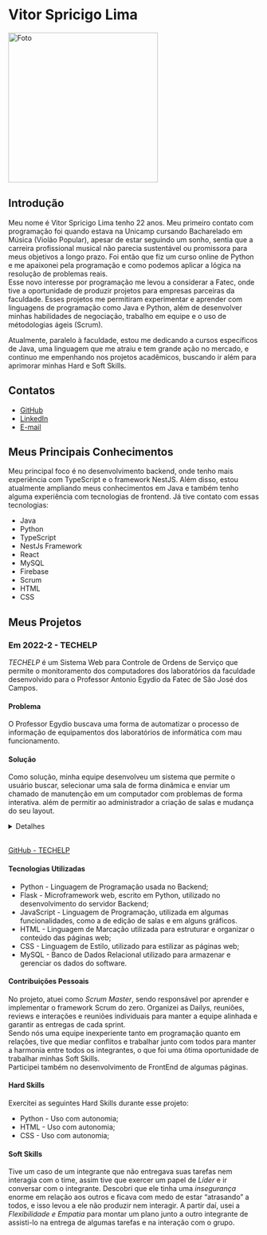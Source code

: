 # Vitor Spricigo Lima

<img src="https://i.imgur.com/yVSX6Og.jpeg" alt="Foto" width="300" height="300" />

## Introdução

Meu nome é Vitor Spricigo Lima tenho 22 anos. Meu primeiro contato com programação foi quando estava na Unicamp cursando Bacharelado em Música (Violão Popular), apesar de estar seguindo um sonho, sentia que a carreira profissional musical não parecia sustentável ou promissora para meus objetivos a longo prazo. Foi então que fiz um curso online de Python e me apaixonei pela programação e como podemos aplicar a lógica na resolução de problemas reais.
<br>
Esse novo interesse por programação me levou a considerar a Fatec, onde tive a oportunidade de produzir projetos para empresas parceiras da faculdade. Esses projetos me permitiram experimentar e aprender com linguagens de programação como Java e Python, além de desenvolver minhas habilidades de negociação, trabalho em equipe e o uso de métodologias ágeis (Scrum).

Atualmente, paralelo à faculdade, estou me dedicando a cursos específicos de Java, uma linguagem que me atraiu e tem grande ação no mercado, e continuo me empenhando nos projetos acadêmicos, buscando ir além para aprimorar minhas Hard e Soft Skills.

## Contatos
* [GitHub](https://github.com/lima2206)
* [LinkedIn](https://www.linkedin.com/in/lima2206)
* [E-mail](mailto:vitor.lima2206@gmail.com)

## Meus Principais Conhecimentos
Meu principal foco é no desenvolvimento backend, onde tenho mais experiência com TypeScript e o framework NestJS. Além disso, estou atualmente ampliando meus conhecimentos em Java e também tenho alguma experiência com tecnologias de frontend.
Já tive contato com essas tecnologias:

* Java
* Python
* TypeScript
* NestJs Framework
* React
* MySQL
* Firebase
* Scrum
* HTML
* CSS

## Meus Projetos

### Em 2022-2 - TECHELP
*TECHELP* é um Sistema Web para Controle de Ordens de Serviço que permite o monitoramento dos computadores dos laboratórios da faculdade desenvolvido para o Professor Antonio Egydio da Fatec de São José dos Campos.

#### Problema
O Professor Egydio buscava uma forma de automatizar o processo de informação de equipamentos dos laboratórios de informática com mau funcionamento.

#### Solução
Como solução, minha equipe desenvolveu um sistema que permite o usuário buscar, selecionar uma sala de forma dinâmica e enviar um chamado de manutenção em um computador com problemas de forma interativa. além de permitir ao administrador a criação de salas e mudança do seu layout.
<details>
<summary>Detalhes</summary>

* Seleção dos Computadores:
<br>
<img src="https://github.com/BuzzTech-API/API_ADS_1SEMESTE_2022.2/blob/main/doc/sprints/sprint3/img/teste/layout%20dos%20labs.gif?raw=true" width="480" height="270" >
* Seleção de um Problema:
<br>
<img src="https://github.com/lima2206/TECHELP-SistemaOrdemServico/blob/main/doc/sprints/sprint3/img/teste/confirma%C3%A7%C3%A3o%20de%20envio.gif?raw=true" width="480" height="270" >

* Edição da Sala:
<br>
<img src="https://github.com/BuzzTech-API/API_ADS_1SEMESTE_2022.2/blob/main/doc/sprints/sprint3/img/layout%20editavel.png?raw=true" width="480" height="270" >

* Modificação de Status: 
<br>
<img src="https://github.com/BuzzTech-API/API_ADS_1SEMESTE_2022.2/blob/main/doc/sprints/sprint4/img/status.gif?raw=true" width="480" height="270" >

</details>
<br>

[GitHub - TECHELP](https://github.com/lima2206/TECHELP-SistemaOrdemServico)

#### Tecnologias Utilizadas

* Python - Linguagem de Programação usada no Backend;
* Flask - Microframework web, escrito em Python, utilizado no desenvolvimento do servidor Backend;
* JavaScript - Linguagem de Programação, utilizada em algumas funcionalidades, como a de edição de salas e em alguns gráficos.
* HTML - Linguagem de Marcação utilizada para estruturar e organizar o conteúdo das páginas web;
* CSS - Linguagem de Estilo, utilizado para estilizar as páginas web;
* MySQL - Banco de Dados Relacional utilizado para armazenar e gerenciar os dados do software.

#### Contribuições Pessoais
No projeto, atuei como *Scrum Master*, sendo responsável por aprender e implementar o framework Scrum do zero. Organizei as Dailys, reuniões, reviews e interações e reuniões individuais para manter a equipe alinhada e garantir as entregas de cada sprint.
<br>
Sendo nós uma equipe inexperiente tanto em programação quanto em relações, tive que mediar conflitos e trabalhar junto com todos para manter a harmonia entre todos os integrantes, o que foi uma ótima oportunidade de trabalhar minhas Soft Skills.
<br>
Participei também no desenvolvimento de FrontEnd de algumas páginas.

#### Hard Skills
Exercitei as seguintes Hard Skills durante esse projeto:

* Python - Uso com autonomia;
* HTML - Uso com autonomia;
* CSS - Uso com autonomia;

#### Soft Skills

Tive um caso de um integrante que não entregava suas tarefas nem interagia com o time, assim tive que exercer um papel de *Líder* e ir conversar com o integrante. Descobri que ele tinha uma *insegurança* enorme em relação aos outros e ficava com medo de estar “atrasando” a todos, e isso levou a ele não produzir nem interagir. A partir daí, usei a *Flexibilidade e Empatia* para montar um plano junto a outro integrante de assisti-lo na entrega de algumas tarefas e na interação com o grupo.



<!-- ### Em 2021-2
Fale sobre o projeto desenvolvido. Apresente a empresa parceira, o problema e a solução entregue pela equipe (mínimo de um parágrafo por item). Recomenda-se o uso de figuras (ou até mesmo vídeos) para ilustrar os principais projetos.

[GIT](https://www.git.com)

#### Tecnologias Utilizadas
Apresente brevemente as tecnologias utilizadas. Uma tecnologia por linha. Indique qual a importância de cada tecnologia para o projeto.

#### Contribuições Pessoais
Apresente suas contribuições no projeto. Foque nas funcionalidades em que você mais atuou. Descreva sua atuação em detalhes, especificando que tecnologias você utilizou.

#### Hard Skills
Apresente as hard skills que você utilizou/desenvolveu durante o projeto e o nível de proficiência alcançado. Exemplo: CSS - Sei fazer com autonomia

#### Soft Skills
Apresente as soft skills que você utilizou/desenvolveu durante o projeto e em quais situações elas foram fundamentais. Exemplo: Comunicação - Precisei exercitar minhas habilidades de comunicação para viabilizar as reuniões semanais levando em conta as disponibilidades dos membros, que não cursavam as mesmas disciplinas.

### Em 2022-1
Mesmo formato

### Em 2022-2
Mesmo formato

### Em 2023-1
Mesmo formato

### Em 2023-2
Mesmo formato -->





